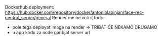 Dockerhub deployment: https://hub.docker.com/repository/docker/antoniolabinjan/face-rec-central_server/general
Render me ne voli :(
todo:
- pole tega deployat image na render => TRIBAT ĆE NEKAMO DRUGAMO
- u app kodu za node ganbjat server url
